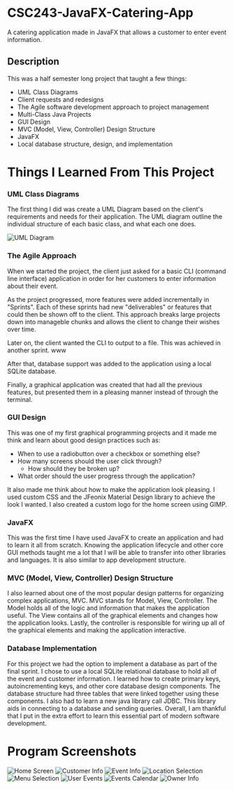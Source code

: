 # CSC243-JavaFX-Catering-App
A catering application made in JavaFX that allows a customer to enter event information.

## Description
This was a half semester long project that taught a few things: 
  * UML Class Diagrams
  * Client requests and redesigns
  * The Agile software development approach to project management
  * Multi-Class Java Projects
  * GUI Design
  * MVC (Model, View, Controller) Design Structure
  * JavaFX 
  * Local database structure, design, and implementation

# Things I Learned From This Project

### UML Class Diagrams
The first thing I did was create a UML Diagram based on the client's requirements and needs for their application. The UML diagram outline the individual structure of each basic class, and what each one does.

![UML Diagram](./img/uml.png)

### The Agile Approach
When we started the project, the client just asked for a basic CLI (command line interface) application in order for her customers to enter information about their event. 

As the project progressed, more features were added incrementally in "Sprints". Each of these sprints had new "deliverables" or features that could then be shown off to the client. This approach breaks large projects down into manageble chunks and allows the client to change their wishes over time.

Later on, the client wanted the CLI to output to a file. This was achieved in another sprint. www

After that, database support was added to the application using a local SQLite database.

Finally, a graphical application was created that had all the previous features, but presented them in a pleasing manner instead of through the terminal.

### GUI Design
This was one of my first graphical programming projects and it made me think and learn about good design practices such as:
 * When to use a radiobutton over a checkbox or something else?
 * How many screens should the user click through?
   * How should they be broken up?
 * What order should the user progress through the application?

It also made me think about how to make the application look pleasing. I used custom CSS and the JFeonix Material Design library to achieve the look I wanted. I also created a custom logo for the home screen using GIMP.

### JavaFX
This was the first time I have used JavaFX to create an application and had to learn it all from scratch. Knowing the application lifecycle and other core GUI methods taught me a lot that I will be able to transfer into other libraries and languages. It is also similar to app development structure.

### MVC (Model, View, Controller) Design Structure
I also learned about one of the most popular design patterns for organizing complex applications, MVC. MVC stands for Model, View, Controller. The Model holds all of the logic and information that makes the application useful. The View contains all of the graphical elements and changes how the application looks. Lastly, the controller is responsible for wiring up all of the graphical elements and making the application interactive.

### Database Implementation
For this project we had the option to implement a database as part of the final sprint. I chose to use a local SQLite relational database to hold all of the event and customer information. I learned how to create primary keys, autoincrementing keys, and other core database design components. The database structure had three tables that were linked together using these components. I also had to learn a new java library call JDBC. This library aids in connecting to a database and sending queries. Overall, I am thankful that I put in the extra effort to learn this essential part of modern software development.

# Program Screenshots
![Home Screen](./img/home.png)
![Customer Info](./img/customer_info.gif)
![Event Info](./img/event.png)
![Location Selection](./img/location_info.gif)
![Menu Selection](./img/menu.gif)
![User Events](./img/user_events.png)
![Events Calendar](./img/calendar.gif)
![Owner Info](./img/owner.png)
